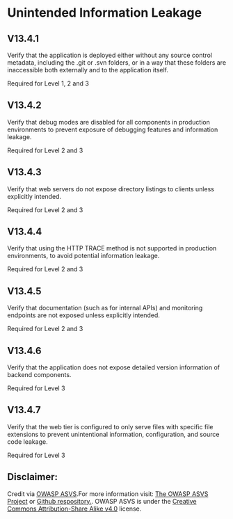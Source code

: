 #  Unintended Information Leakage
## V13.4.1
Verify that the application is deployed either without any source control metadata, including the .git or .svn folders, or in a way that these folders are inaccessible both externally and to the application itself.
Required for Level 1, 2 and 3
## V13.4.2
Verify that debug modes are disabled for all components in production environments to prevent exposure of debugging features and information leakage.
Required for Level 2 and 3
## V13.4.3
Verify that web servers do not expose directory listings to clients unless explicitly intended.
Required for Level 2 and 3
## V13.4.4
Verify that using the HTTP TRACE method is not supported in production environments, to avoid potential information leakage.
Required for Level 2 and 3
## V13.4.5
Verify that documentation (such as for internal APIs) and monitoring endpoints are not exposed unless explicitly intended.
Required for Level 2 and 3
## V13.4.6
Verify that the application does not expose detailed version information of backend components.
Required for Level 3
## V13.4.7
Verify that the web tier is configured to only serve files with specific file extensions to prevent unintentional information, configuration, and source code leakage.
Required for Level 3

## Disclaimer:
Credit via [OWASP ASVS](https://owasp.org/www-project-application-security-verification-standard/).For more information visit: [The OWASP ASVS Project](https://owasp.org/www-project-application-security-verification-standard/) or [Github respository.](https://github.com/OWASP/ASVS). OWASP ASVS is under the [Creative Commons Attribution-Share Alike v4.0](https://github.com/OWASP/ASVS/blob/v5.0.0/LICENSE.md) license.
